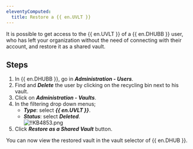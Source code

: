 ```yaml
---
eleventyComputed:
  title: Restore a {{ en.UVLT }}
---
```

It is possible to get access to the {{ en.UVLT }} of a {{ en.DHUBB }} user, who has left your organization without the need of connecting with their account, and restore it as a shared vault.

## Steps

1. In {{ en.DHUBB }}, go in ***Administration - Users***.
1. Find and ***Delete*** the user by clicking on the recycling bin next to his vault.
1. Click on ***Administration - Vaults***.
1. In the filtering drop down menus;
   - ***Type***: select ***{{ en.UVLT }}***.
   - ***Status***: select ***Deleted***.  
   ![!!KB4853.png](https://webdevolutions.azureedge.net/docs/en/kb/KB4853.png)
1. Click ***Restore as a Shared Vault*** button.  

You can now view the restored vault in the vault selector of {{ en.DHUB }}.
